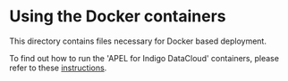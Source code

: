 # Using the Docker containers
This directory contains files necessary for Docker based deployment.

To find out how to run the 'APEL for Indigo DataCloud' containers, please refer to these [instructions](../README.md#running-the-docker-image-on-centos-7-and-ubuntu-1604).
